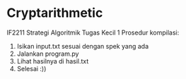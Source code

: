 # Cryptarithmetic
IF2211 Strategi Algoritmik Tugas Kecil 1
Prosedur kompilasi:
1. Isikan input.txt sesuai dengan spek yang ada
2. Jalankan program.py
3. Lihat hasilnya di hasil.txt
4. Selesai :))
